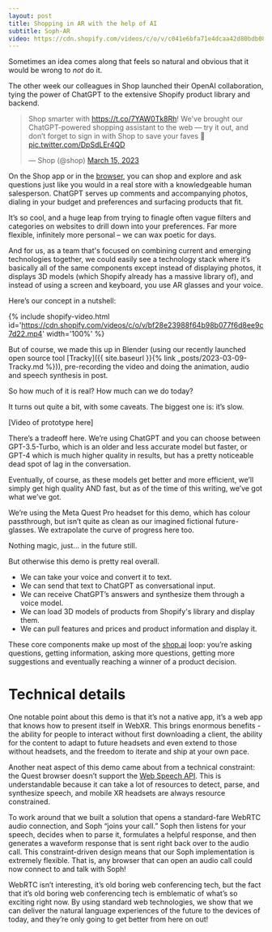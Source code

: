 ```yaml
---
layout: post
title: Shopping in AR with the help of AI
subtitle: Soph-AR
video: https://cdn.shopify.com/videos/c/o/v/c041e6bfa71e4dcaa42d80bdb08a0872.mp4
---
```


Sometimes an idea comes along that feels so natural and obvious that it would be wrong to _not_ do it.

The other week our colleagues in Shop launched their OpenAI collaboration, tying the power of ChatGPT to the extensive Shopify product library and backend.

<div class="tweet-wrapper">
<blockquote class="twitter-tweet"><p lang="en" dir="ltr">Shop smarter with <a href="https://t.co/7YAW0Tk8Rh">https://t.co/7YAW0Tk8Rh</a>! We&#39;ve brought our ChatGPT-powered shopping assistant to the web — try it out, and don’t forget to sign in with Shop to save your faves 💜 <a href="https://t.co/DpSdLEr4QD">pic.twitter.com/DpSdLEr4QD</a></p>&mdash; Shop (@shop) <a href="https://twitter.com/shop/status/1636022946127831040?ref_src=twsrc%5Etfw">March 15, 2023</a></blockquote> <script async src="https://platform.twitter.com/widgets.js" charset="utf-8"></script></div>

On the Shop app or in the [browser](https://shop.app/ai/), you can shop and explore and ask questions just like you would in a real store with a knowledgeable human salesperson. ChatGPT serves up comments and accompanying photos, dialing in your budget and preferences and surfacing products that fit.

It’s so cool, and a huge leap from trying to finagle often vague filters and categories on websites to drill down into your preferences. Far more flexible, infinitely more personal – we can wax poetic for days.

And for us, as a team that's focused on combining current and emerging technologies together, we could easily see a technology stack where it’s basically all of the same components except instead of displaying photos, it displays 3D models (which Shopify already has a massive library of), and instead of using a screen and keyboard, you use AR glasses and your voice.

Here’s our concept in a nutshell:

{% include shopify-video.html id='https://cdn.shopify.com/videos/c/o/v/bf28e23988f64b98b077f6d8ee9c7d22.mp4' width='100%' %}

But of course, we made this up in Blender (using our recently launched open source tool [Tracky]({{ site.baseurl }}{% link _posts/2023-03-09-Tracky.md %})), pre-recording the video and doing the animation, audio and speech synthesis in post.

So how much of it is real? How much can we do today?

It turns out quite a bit, with some caveats. The biggest one is: it’s slow.

[Video of prototype here]

There’s a tradeoff here. We’re using ChatGPT and you can choose between GPT-3.5-Turbo, which is an older and less accurate model but faster, or GPT-4 which is much higher quality in results, but has a pretty noticeable dead spot of lag in the conversation.

Eventually, of course, as these models get better and more efficient, we’ll simply get high quality AND fast, but as of the time of this writing, we’ve got what we’ve got.

We’re using the Meta Quest Pro headset for this demo, which has colour passthrough, but isn’t quite as clean as our imagined fictional future-glasses. We extrapolate the curve of progress here too.

Nothing magic, just… in the future still.

But otherwise this demo is pretty real overall.

- We can take your voice and convert it to text.
- We can send that text to ChatGPT as conversational input.
- We can receive ChatGPT’s answers and synthesize them through a voice model.
- We can load 3D models of products from Shopify's library and display them.
- We can pull features and prices and product information and display it.

These core components make up most of the [shop.ai](https://shop.app/ai/) loop: you’re asking questions, getting information, asking more questions, getting more suggestions and eventually reaching a winner of a product decision.

# Technical details

One notable point about this demo is that it’s not a native app, it’s a web app that knows how to present itself in WebXR. This brings enormous benefits - the ability for people to interact without first downloading a client, the ability for the content to adapt to future headsets and even extend to those without headsets, and the freedom to iterate and ship at your own pace.

Another neat aspect of this demo came about from a technical constraint: the Quest browser doesn’t support the [Web Speech API](https://developer.mozilla.org/en-US/docs/Web/API/Web_Speech_API). This is understandable because it can take a lot of resources to detect, parse, and synthesize speech, and mobile XR headsets are always resource constrained.

To work around that we built a solution that opens a standard-fare WebRTC audio connection, and Soph “joins your call.” Soph then listens for your speech, decides when to parse it, formulates a helpful response, and then generates a waveform response that is sent right back over to the audio call. This constraint-driven design means that our Soph implementation is extremely flexible. That is, any browser that can open an audio call could now connect to and talk with Soph!

WebRTC isn’t interesting, it’s old boring web conferencing tech, but the fact that it’s old boring web conferencing tech is emblematic of what’s so exciting right now. By using standard web technologies, we show that we can deliver the natural language experiences of the future to the devices of today, and they’re only going to get better from here on out!
